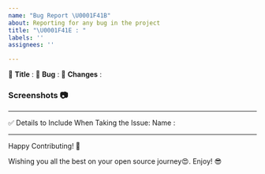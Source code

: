 ```yaml
---
name: "Bug Report \U0001F41B"
about: Reporting for any bug in the project
title: "\U0001F41E : "
labels: ''
assignees: ''

---
```


:red_circle: **Title** :
:red_circle: **Bug** :
:red_circle: **Changes** :  <!-- Explain the approach to handle this bug. -->


### Screenshots 📷
<!-- Write N/A if not available-->


************************************************************

✅ Details to Include When Taking the Issue:
Name :

***********************************************************************

Happy Contributing! 🚀

Wishing you all the best on your open source journey😍. 
Enjoy! 😎
